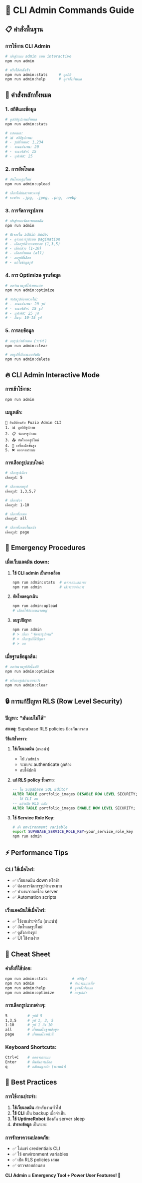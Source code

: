 # 🔧 CLI Admin Commands Guide

## 📋 คำสั่งพื้นฐาน

### การใช้งาน CLI Admin
```bash
# เข้าสู่ระบบ admin แบบ interactive
npm run admin

# หรือใช้คำสั่งเร็ว
npm run admin:stats     # ดูสถิติ
npm run admin:help      # ดูคำสั่งทั้งหมด
```

## 🎯 คำสั่งหลักทั้งหมด

### 1. สถิติและข้อมูล
```bash
# ดูสถิติรูปภาพทั้งหมด
npm run admin:stats

# แสดงผล:
# 📊 สถิติรูปภาพ:
# - รูปทั้งหมด: 1,234
# - งานแต่งงาน: 20
# - งานบริษัท: 15
# - บุฟเฟต์: 25
```

### 2. การอัพโหลด
```bash
# อัพโหลดรูปใหม่
npm run admin:upload

# เลือกไฟล์และหมวดหมู่
# รองรับ: .jpg, .jpeg, .png, .webp
```

### 3. การจัดการรูปภาพ
```bash
# เข้าสู่ระบบจัดการแบบเต็ม
npm run admin

# ฟีเจอร์ใน admin mode:
# - ดูรายการรูปแบบ pagination
# - เลือกรูปด้วยหมายเลข (1,3,5)  
# - เลือกช่วง (1-10)
# - เลือกทั้งหมด (all)
# - ลบรูปที่เลือก
# - แก้ไขข้อมูลรูป
```

### 4. การ Optimize ฐานข้อมูล
```bash
# ลดจำนวนรูปให้เหมาะสม
npm run admin:optimize

# จำกัดรูปต่อหมวดให้:
# - งานแต่งงาน: 20 รูป
# - งานบริษัท: 15 รูป  
# - บุฟเฟต์: 25 รูป
# - อื่นๆ: 10-15 รูป
```

### 5. การลบข้อมูล
```bash
# ลบรูปเก่าทั้งหมด (ระวัง!)
npm run admin:clear

# ลบรูปที่เลือกแบบบังคับ
npm run admin:delete
```

## 🔥 CLI Admin Interactive Mode

### การเข้าใช้งาน:
```bash
npm run admin
```

### เมนูหลัก:
```
🎯 ยินดีต้อนรับ Fuzio Admin CLI
1. 📊 ดูสถิติรูปภาพ
2. 📋 จัดการรูปภาพ  
3. 📤 อัพโหลดรูปใหม่
4. 🔧 เครื่องมือขั้นสูง
5. ❌ ออกจากระบบ
```

### การเลือกรูปแบบใหม่:
```bash
# เลือกรูปเดี่ยว
เลือกรูป: 5

# เลือกหลายรูป
เลือกรูป: 1,3,5,7

# เลือกช่วง
เลือกรูป: 1-10

# เลือกทั้งหมด
เลือกรูป: all

# เลือกทั้งหมดในหน้า
เลือกรูป: page
```

## 🚨 Emergency Procedures

### เมื่อเว็บแอดมิน down:
1. **ใช้ CLI admin เป็นทางเลือก**
   ```bash
   npm run admin:stats  # ตรวจสอบสถานะ
   npm run admin        # เข้าระบบจัดการ
   ```

2. **อัพโหลดฉุกเฉิน**
   ```bash
   npm run admin:upload
   # เลือกไฟล์และหมวดหมู่
   ```

3. **ลบรูปปัญหา**
   ```bash
   npm run admin
   # > เลือก "จัดการรูปภาพ"
   # > เลือกรูปที่มีปัญหา
   # > ลบ
   ```

### เมื่อฐานข้อมูลล้น:
```bash
# ลดจำนวนรูปอัตโนมัติ
npm run admin:optimize

# หรือลบรูปเก่าแบบระวัง
npm run admin:clear
```

## 🔒 การแก้ปัญหา RLS (Row Level Security)

### ปัญหา: "มันลบไม่ได้"
**สาเหตุ**: Supabase RLS policies ป้องกันการลบ

**วิธีแก้ชั่วคราว**:
1. **ใช้เว็บแอดมิน** (แนะนำ)
   - ไป `/admin` 
   - ระบบจะ authenticate ถูกต้อง
   - ลบได้ปกติ

2. **แก้ RLS policy ชั่วคราว**:
   ```sql
   -- ใน Supabase SQL Editor
   ALTER TABLE portfolio_images DISABLE ROW LEVEL SECURITY;
   -- ใช้ CLI ลบ
   -- แล้วเปิด RLS กลับ
   ALTER TABLE portfolio_images ENABLE ROW LEVEL SECURITY;
   ```

3. **ใช้ Service Role Key**:
   ```bash
   # ตั้ง environment variable
   export SUPABASE_SERVICE_ROLE_KEY=your_service_role_key
   npm run admin
   ```

## ⚡ Performance Tips

### CLI ใช้เมื่อไหร่:
- ✅ เว็บแอดมิน down หรือช้า
- ✅ ต้องการจัดการรูปจำนวนมาก  
- ✅ ทำงานจากเครื่อง server
- ✅ Automation scripts

### เว็บแอดมินใช้เมื่อไหร่:
- ✅ ใช้งานประจำวัน (แนะนำ)
- ✅ อัพโหลดรูปใหม่
- ✅ ดูตัวอย่างรูป
- ✅ UI ใช้งานง่าย

## 📝 Cheat Sheet

### คำสั่งที่ใช้บ่อย:
```bash
npm run admin:stats           # สถิติรูป
npm run admin                # จัดการแบบเต็ม  
npm run admin:help           # ดูคำสั่งทั้งหมด
npm run admin:optimize       # ลดรูปเก่า
```

### การเลือกรูปแบบต่างๆ:
```bash
5         # รูปที่ 5
1,3,5     # รูป 1, 3, 5
1-10      # รูป 1 ถึง 10
all       # ทั้งหมดในฐานข้อมูล
page      # ทั้งหมดในหน้านี้
```

### Keyboard Shortcuts:
```bash
Ctrl+C    # ออกจากระบบ
Enter     # ยืนยันการเลือก
q         # กลับเมนูหลัก (บางหน้า)
```

## 🎉 Best Practices

### การใช้งานประจำ:
1. **ใช้เว็บแอดมิน** สำหรับงานทั่วไป
2. **ใช้ CLI** เป็น backup เมื่อจำเป็น
3. **ใช้ UptimeRobot** ป้องกัน server sleep
4. **สำรองข้อมูล** เป็นระยะ

### การรักษาความปลอดภัย:
- ✅ ไม่แชร์ credentials CLI
- ✅ ใช้ environment variables
- ✅ เปิด RLS policies เสมอ
- ✅ ตรวจสอบก่อนลบ

**CLI Admin = Emergency Tool + Power User Features! 🚀**